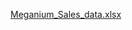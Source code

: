 
[Meganium_Sales_data.xlsx](https://github.com/user-attachments/files/20611703/Meganium_Sales_data.xlsx)
